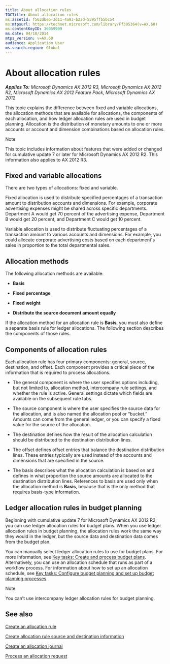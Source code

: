 ```yaml
---
title: About allocation rules
TOCTitle: About allocation rules
ms:assetid: f562dbeb-3d11-4a93-b22d-5595ffb5bc54
ms:mtpsurl: https://technet.microsoft.com/library/Ff395364(v=AX.60)
ms:contentKeyID: 36059999
ms.date: 04/18/2014
mtps_version: v=AX.60
audience: Application User
ms.search.region: Global
---
```


# About allocation rules 


_**Applies To:** Microsoft Dynamics AX 2012 R3, Microsoft Dynamics AX 2012 R2, Microsoft Dynamics AX 2012 Feature Pack, Microsoft Dynamics AX 2012_

This topic explains the difference between fixed and variable allocations, the allocation methods that are available for allocations, the components of each allocation, and how ledger allocation rules are used in budget planning. Allocation is the distribution of monetary amounts to one or more accounts or account and dimension combinations based on allocation rules.


> [!NOTE]
> <P>This topic includes information about features that were added or changed for cumulative update 7 or later for Microsoft Dynamics AX 2012 R2. This information also applies to AX 2012 R3.</P>



## Fixed and variable allocations

There are two types of allocations: fixed and variable.

Fixed allocation is used to distribute specified percentages of a transaction amount to distribution accounts and dimensions. For example, corporate advertising expenses might be shared across specific departments. Department A would get 70 percent of the advertising expense, Department B would get 20 percent, and Department C would get 10 percent.

Variable allocation is used to distribute fluctuating percentages of a transaction amount to various accounts and dimensions. For example, you could allocate corporate advertising costs based on each department's sales in proportion to the total departmental sales.

## Allocation methods

The following allocation methods are available:

  - **Basis**

  - **Fixed percentage**

  - **Fixed weight**

  - **Distribute the source document amount equally**

If the allocation method for an allocation rule is **Basis**, you must also define a separate basis rule for ledger allocations. The following section describes the components of those rules.

## Components of allocation rules

Each allocation rule has four primary components: general, source, destination, and offset. Each component provides a critical piece of the information that is required to process allocations.

  - The general component is where the user specifies options including, but not limited to, allocation method, intercompany rule settings, and whether the rule is active. General settings dictate which fields are available on the subsequent rule tabs.

  - The source component is where the user specifies the source data for the allocation, and is also named the allocation pool or “bucket.” Amounts can come from the general ledger, or you can specify a fixed value for the source of the allocation.

  - The destination defines how the result of the allocation calculation should be distributed to the destination distribution lines.

  - The offset defines offset entries that balance the destination distribution lines. These entries typically are used instead of the accounts and dimensions that are specified in the source.

  - The basis describes what the allocation calculation is based on and defines in what proportion the source amounts are allocated to the destination distribution lines. References to basis are used only when the allocation method is **Basis**, because that is the only method that requires basis-type information.

## Ledger allocation rules in budget planning

Beginning with cumulative update 7 for Microsoft Dynamics AX 2012 R2, you can use ledger allocation rules for budget plans. When you use ledger allocation rules in budget planning, the allocation rules work the same way they would in the ledger, but the source data and destination data comes from the budget plan.

You can manually select ledger allocation rules to use for budget plans. For more information, see [Key tasks: Create and process budget plans](key-tasks-create-and-process-budget-plans.md). Alternatively, you can use an allocation schedule that runs as part of a workflow process. For information about how to set up an allocation schedule, see [Key tasks: Configure budget planning and set up budget planning processes](key-tasks-configure-budget-planning-and-set-up-budget-planning-processes.md).


> [!NOTE]
> <P>You can’t use intercompany ledger allocation rules for budget planning.</P>



## See also

[Create an allocation rule](create-an-allocation-rule.md)

[Create allocation rule source and destination information](create-allocation-rule-source-and-destination-information.md)

[Create an allocation journal](create-an-allocation-journal.md)

[Process an allocation request](process-an-allocation-request.md)

  


